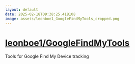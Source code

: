 ```yaml
---
layout: default
date: 2025-02-18T09:38:25.418108
image: assets/leonboe1_GoogleFindMyTools_cropped.png
---
```


# [leonboe1/GoogleFindMyTools](https://github.com/leonboe1/GoogleFindMyTools)

Tools for Google Find My Device tracking
